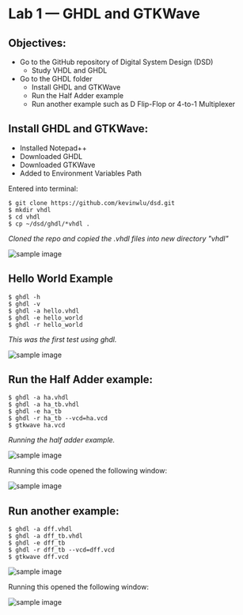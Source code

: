 # Lab 1 — GHDL and GTKWave
## Objectives:
- Go to the GitHub repository of Digital System Design (DSD)
  - Study VHDL and GHDL
- Go to the GHDL folder
  - Install GHDL and GTKWave
  - Run the Half Adder example
  - Run another example such as D Flip-Flop or 4-to-1 Multiplexer

## Install GHDL and GTKWave:
- Installed Notepad++
- Downloaded GHDL
- Downloaded GTKWave
- Added to Environment Variables Path

Entered into terminal:
```
$ git clone https://github.com/kevinwlu/dsd.git
$ mkdir vhdl
$ cd vhdl
$ cp ~/dsd/ghdl/*vhdl .
```
*Cloned the repo and copied the .vhdl files into new directory "vhdl"*


![sample image](https://github.com/mbanks01/EE-322-A/blob/main/lab1/1.1.PNG)

## Hello World Example
```
$ ghdl -h
$ ghdl -v
$ ghdl -a hello.vhdl
$ ghdl -e hello_world
$ ghdl -r hello_world
```
*This was the first test using ghdl.*


![sample image](https://github.com/mbanks01/EE-322-A/blob/main/lab1/1.2.PNG)



## Run the Half Adder example:
```
$ ghdl -a ha.vhdl
$ ghdl -a ha_tb.vhdl
$ ghdl -e ha_tb
$ ghdl -r ha_tb --vcd=ha.vcd
$ gtkwave ha.vcd
```
*Running the half adder example.*


![sample image](https://github.com/mbanks01/EE-322-A/blob/main/lab1/1.3.PNG)


Running this code opened the following window:


![sample image](https://github.com/mbanks01/EE-322-A/blob/main/lab1/1.4.PNG)


## Run another example:
```
$ ghdl -a dff.vhdl
$ ghdl -a dff_tb.vhdl
$ ghdl -e dff_tb
$ ghdl -r dff_tb --vcd=dff.vcd
$ gtkwave dff.vcd
```
![sample image](https://github.com/mbanks01/EE-322-A/blob/main/lab1/1.5.PNG)


Running this opened the following window:


![sample image](https://github.com/mbanks01/EE-322-A/blob/main/lab1/1.6.PNG)
